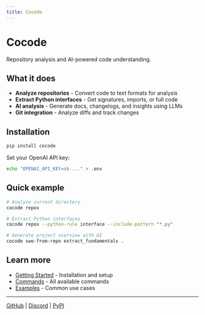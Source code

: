 ```yaml
---
title: Cocode
---
```


# Cocode

Repository analysis and AI-powered code understanding.

## What it does

- **Analyze repositories** - Convert code to text formats for analysis
- **Extract Python interfaces** - Get signatures, imports, or full code
- **AI analysis** - Generate docs, changelogs, and insights using LLMs
- **Git integration** - Analyze diffs and track changes

## Installation

```bash
pip install cocode
```

Set your OpenAI API key:
```bash
echo "OPENAI_API_KEY=sk-..." > .env
```

## Quick example

```bash
# Analyze current directory
cocode repox

# Extract Python interfaces
cocode repox --python-rule interface --include-pattern "*.py"

# Generate project overview with AI
cocode swe-from-repo extract_fundamentals .
```

## Learn more

- [Getting Started](pages/getting-started.md) - Installation and setup
- [Commands](pages/commands.md) - All available commands
- [Examples](pages/examples.md) - Common use cases

---

[GitHub](https://github.com/pipelex/cocode) | [Discord](https://go.pipelex.com/discord) | [PyPI](https://pypi.org/project/cocode/)
